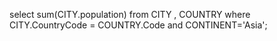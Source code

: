 select sum(CITY.population) from CITY , COUNTRY
where CITY.CountryCode =  COUNTRY.Code and CONTINENT='Asia';

